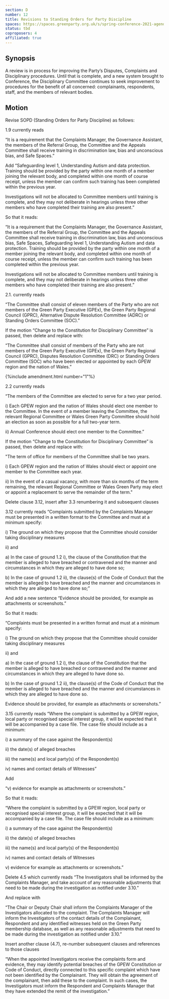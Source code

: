 ```yaml
---
section: D
number: 12
title: Revisions to Standing Orders for Party Discipline
spaces: https://spaces.greenparty.org.uk/s/spring-conference-2021-agenda-forum2/?contentId=77988
status: tbd
coproposers: 4
affiliated: true
---
```

## Synopsis

A review is in process for improving the Party’s Disputes, Complaints and Disciplinary procedures. Until that is complete, and a new system brought to Conference, the Disciplinary Committee continues to seek improvement to procedures for the benefit of all concerned: complainants, respondents, staff, and the members of relevant bodies.

## Motion

Revise SOPD (Standing Orders for Party Discipline) as follows:

1.9 currently reads

“It is a requirement that the Complaints Manager, the Governance Assistant, the members of the Referral Group, the Committee and the Appeals Committee shall receive training in discrimination law, bias and unconscious bias, and Safe Spaces.”

Add “Safeguarding level 1, Understanding Autism and data protection. Training should be provided by the party within one month of a member joining the relevant body, and completed within one month of course receipt, unless the member can confirm such training has been completed within the previous year.

Investigations will not be allocated to Committee members until training is complete, and they may not deliberate in hearings unless three other members who have completed their training are also present.”

So that it reads:

“It is a requirement that the Complaints Manager, the Governance Assistant, the members of the Referral Group, the Committee and the Appeals Committee shall receive training in discrimination law, bias and unconscious bias, Safe Spaces, Safeguarding level 1, Understanding Autism and data protection. Training should be provided by the party within one month of a member joining the relevant body, and completed within one month of course receipt, unless the member can confirm such training has been completed within the previous year.

Investigations will not be allocated to Committee members until training is complete, and they may not deliberate in hearings unless three other members who have completed their training are also present.”

2.1. currently reads

“The Committee shall consist of eleven members of the Party who are not members of the Green Party Executive (GPEx), the Green Party Regional Council (GPRC), Alternative Dispute Resolution Committee (ADRC) or Standing Orders Committee (SOC).”

If the motion “Change to the Constitution for Disciplinary Committee” is passed, then delete and replace with:

“The Committee shall consist of members of the Party who are not members of the Green Party Executive (GPEx), the Green Party Regional Council (GPRC), Disputes Resolution Committee (DRC) or Standing Orders Committee (SOC) who have been elected or appointed by each GPEW region and the nation of Wales.”

{%include amendment.html number="1"%}

2.2 currently reads

“The members of the Committee are elected to serve for a two year period.

i) Each GPEW region and the nation of Wales should elect one member to the Committee. In the event of a member leaving the Committee, the relevant Regional Committee or Wales Green Party Committee should hold an election as soon as possible for a full two-year term.

ii) Annual Conference should elect one member to the Committee.”

If the motion “Change to the Constitution for Disciplinary Committee” is passed, then delete and replace with:

"The term of office for members of the Committee shall be two years.

i) Each GPEW region and the nation of Wales should elect or appoint one member to the Committee each year.

ii) In the event of a casual vacancy, with more than six months of the term remaining, the relevant Regional Committee or Wales Green Party may elect or appoint a replacement to serve the remainder of the term."

Delete clause 3.12, insert after 3.3 renumbering it and subsequent clauses

3.12 currently reads
“Complaints submitted by the Complaints Manager must be presented in a written format to the Committee and must at a minimum specify:

i) The ground on which they propose that the Committee should consider taking disciplinary measures

ii) and

a) In the case of ground 1.2 i), the clause of the Constitution that the member is alleged to have breached or contravened and the manner and circumstances in which they are alleged to have done so;

b) In the case of ground 1.2 ii), the clause(s) of the Code of Conduct that the member is alleged to have breached and the manner and circumstances in which they are alleged to have done so;”

And add a new sentence “Evidence should be provided, for example as attachments or screenshots.”

So that it reads:

“Complaints must be presented in a written format and must at a minimum specify:

i) The ground on which they propose that the Committee should consider taking disciplinary measures

ii) and

a) In the case of ground 1.2 i), the clause of the Constitution that the member is alleged to have breached or contravened and the manner and circumstances in which they are alleged to have done so.

b) In the case of ground 1.2 ii), the clause(s) of the Code of Conduct that the member is alleged to have breached and the manner and circumstances in which they are alleged to have done so.

Evidence should be provided, for example as attachments or screenshots.”

3.15 currently reads
“Where the complaint is submitted by a GPEW region, local party or recognised special interest group, it will be expected that it will be accompanied by a case file. The case file should include as a minimum:

i) a summary of the case against the Respondent(s)

ii) the date(s) of alleged breaches

iii) the name(s) and local party(s) of the Respondent(s)

iv) names and contact details of Witnesses”

Add

“v) evidence for example as attachments or screenshots.”

So that it reads:

“Where the complaint is submitted by a GPEW region, local party or recognised special interest group, it will be expected that it will be accompanied by a case file. The case file should include as a minimum:

i) a summary of the case against the Respondent(s)

ii) the date(s) of alleged breaches

iii) the name(s) and local party(s) of the Respondent(s)

iv) names and contact details of Witnesses

v) evidence for example as attachments or screenshots.”

Delete 4.5 which currently reads
“The Investigators shall be informed by the Complaints Manager, and take account of any reasonable adjustments that need to be made during the investigation as notified under 3.10.”

And replace with

“The Chair or Deputy Chair shall inform the Complaints Manager of the Investigators allocated to the complaint. The Complaints Manager will inform the Investigators of the contact details of the Complainant, Respondent and any identified witnesses held on the Green Party membership database, as well as any reasonable adjustments that need to be made during the investigation as notified under 3.10.”

Insert another clause (4.7), re-number subsequent clauses and references to those clauses

“When the appointed Investigators receive the complaints form and evidence, they may identify potential breaches of the GPEW Constitution or Code of Conduct, directly connected to this specific complaint which have not been identified by the Complainant. They will obtain the agreement of the complainant, then add these to the complaint. In such cases, the Investigators must inform the Respondent and Complaints Manager that they have extended the remit of the investigation.”
